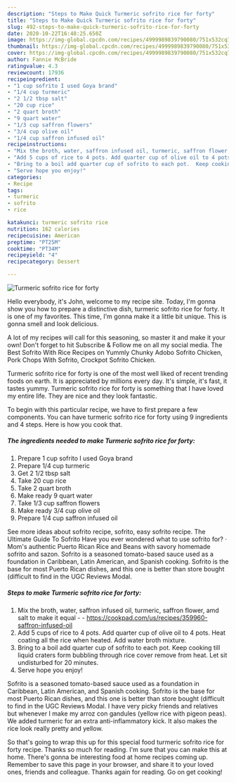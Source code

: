 ```yaml
---
description: "Steps to Make Quick Turmeric sofrito rice for forty"
title: "Steps to Make Quick Turmeric sofrito rice for forty"
slug: 492-steps-to-make-quick-turmeric-sofrito-rice-for-forty
date: 2020-10-22T16:48:25.650Z
image: https://img-global.cpcdn.com/recipes/4999989839790080/751x532cq70/turmeric-sofrito-rice-for-forty-recipe-main-photo.jpg
thumbnail: https://img-global.cpcdn.com/recipes/4999989839790080/751x532cq70/turmeric-sofrito-rice-for-forty-recipe-main-photo.jpg
cover: https://img-global.cpcdn.com/recipes/4999989839790080/751x532cq70/turmeric-sofrito-rice-for-forty-recipe-main-photo.jpg
author: Fannie McBride
ratingvalue: 4.3
reviewcount: 17936
recipeingredient:
- "1 cup sofrito I used Goya brand"
- "1/4 cup turmeric"
- "2 1/2 tbsp salt"
- "20 cup rice"
- "2 quart broth"
- "9 quart water"
- "1/3 cup saffron flowers"
- "3/4 cup olive oil"
- "1/4 cup saffron infused oil"
recipeinstructions:
- "Mix the broth, water, saffron infused oil, turmeric, saffron flower, amd salt to make it equal  https://cookpad.com/us/recipes/359960-saffron-infused-oil"
- "Add 5 cups of rice to 4 pots. Add quarter cup of olive oil to 4 pots. Heat coating all the rice when heated. Add water broth mixture."
- "Bring to a boil add quarter cup of sofrito to each pot.  Keep cooking till liquid craters form bubbling through rice cover remove from heat. Let sit undisturbed for 20 minutes."
- "Serve hope you enjoy!"
categories:
- Recipe
tags:
- turmeric
- sofrito
- rice

katakunci: turmeric sofrito rice 
nutrition: 162 calories
recipecuisine: American
preptime: "PT25M"
cooktime: "PT34M"
recipeyield: "4"
recipecategory: Dessert

---
```



![Turmeric sofrito rice for forty](https://img-global.cpcdn.com/recipes/4999989839790080/751x532cq70/turmeric-sofrito-rice-for-forty-recipe-main-photo.jpg)

Hello everybody, it's John, welcome to my recipe site. Today, I'm gonna show you how to prepare a distinctive dish, turmeric sofrito rice for forty. It is one of my favorites. This time, I'm gonna make it a little bit unique. This is gonna smell and look delicious.

A lot of my recipes will call for this seasoning, so master it and make it your own! Don&#39;t forget to hit Subscribe &amp; Follow me on all my social media. The Best Sofrito With Rice Recipes on Yummly Chunky Adobo Sofrito Chicken, Pork Chops With Sofrito, Crockpot Sofrito Chicken.

Turmeric sofrito rice for forty is one of the most well liked of recent trending foods on earth. It is appreciated by millions every day. It's simple, it's fast, it tastes yummy. Turmeric sofrito rice for forty is something that I have loved my entire life. They are nice and they look fantastic.


To begin with this particular recipe, we have to first prepare a few components. You can have turmeric sofrito rice for forty using 9 ingredients and 4 steps. Here is how you cook that.

<!--inarticleads1-->

##### The ingredients needed to make Turmeric sofrito rice for forty:

1. Prepare 1 cup sofrito I used Goya brand
1. Prepare 1/4 cup turmeric
1. Get 2 1/2 tbsp salt
1. Take 20 cup rice
1. Take 2 quart broth
1. Make ready 9 quart water
1. Take 1/3 cup saffron flowers
1. Make ready 3/4 cup olive oil
1. Prepare 1/4 cup saffron infused oil


See more ideas about sofrito recipe, sofrito, easy sofrito recipe. The Ultimate Guide To Sofrito Have you ever wondered what to use sofrito for? · Mom&#39;s authentic Puerto Rican Rice and Beans with savory homemade sofrito and sazon. Sofrito is a seasoned tomato-based sauce used as a foundation in Caribbean, Latin American, and Spanish cooking. Sofrito is the base for most Puerto Rican dishes, and this one is better than store bought (difficult to find in the UGC Reviews Modal. 

<!--inarticleads2-->

##### Steps to make Turmeric sofrito rice for forty:

1. Mix the broth, water, saffron infused oil, turmeric, saffron flower, amd salt to make it equal -  - https://cookpad.com/us/recipes/359960-saffron-infused-oil
1. Add 5 cups of rice to 4 pots. Add quarter cup of olive oil to 4 pots. Heat coating all the rice when heated. Add water broth mixture.
1. Bring to a boil add quarter cup of sofrito to each pot.  Keep cooking till liquid craters form bubbling through rice cover remove from heat. Let sit undisturbed for 20 minutes.
1. Serve hope you enjoy!


Sofrito is a seasoned tomato-based sauce used as a foundation in Caribbean, Latin American, and Spanish cooking. Sofrito is the base for most Puerto Rican dishes, and this one is better than store bought (difficult to find in the UGC Reviews Modal. I have very picky friends and relatives but whenever I make my arroz con gandules (yellow rice with pigeon peas). We added turmeric for an extra anti-inflammatory kick. It also makes the rice look really pretty and yellow. 

So that's going to wrap this up for this special food turmeric sofrito rice for forty recipe. Thanks so much for reading. I'm sure that you can make this at home. There's gonna be interesting food at home recipes coming up. Remember to save this page in your browser, and share it to your loved ones, friends and colleague. Thanks again for reading. Go on get cooking!
